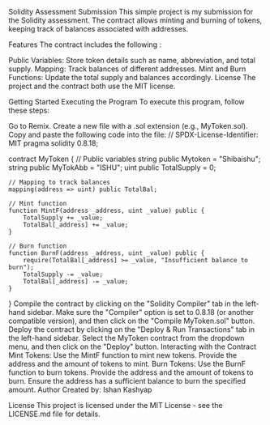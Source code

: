 Solidity Assessment Submission
This simple project is my submission for the Solidity assessment. The contract allows minting and burning of tokens, keeping track of balances associated with addresses.

Features
The contract includes the following :

Public Variables: Store token details such as name, abbreviation, and total supply.
Mapping: Track balances of different addresses.
Mint and Burn Functions: Update the total supply and balances accordingly.
License
The project and the contract both use the MIT license.

Getting Started
Executing the Program
To execute this program, follow these steps:

Go to Remix.
Create a new file with a .sol extension (e.g., MyToken.sol).
Copy and paste the following code into the file:
// SPDX-License-Identifier: MIT
pragma solidity 0.8.18;

contract MyToken {
    // Public variables
    string public Mytoken = "Shibaishu";
    string public MyTokAbb = "ISHU";
    uint public TotalSupply = 0;

    // Mapping to track balances
    mapping(address => uint) public TotalBal;

    // Mint function
    function MintF(address _address, uint _value) public {
        TotalSupply += _value;
        TotalBal[_address] += _value;
    }

    // Burn function
    function BurnF(address _address, uint _value) public {
        require(TotalBal[_address] >= _value, "Insufficient balance to burn");
        TotalSupply -= _value;
        TotalBal[_address] -= _value;
    }
}
Compile the contract by clicking on the "Solidity Compiler" tab in the left-hand sidebar. Make sure the "Compiler" option is set to 0.8.18 (or another compatible version), and then click on the "Compile MyToken.sol" button.
Deploy the contract by clicking on the "Deploy & Run Transactions" tab in the left-hand sidebar. Select the MyToken contract from the dropdown menu, and then click on the "Deploy" button.
Interacting with the Contract
Mint Tokens: Use the MintF function to mint new tokens. Provide the address and the amount of tokens to mint.
Burn Tokens: Use the BurnF function to burn tokens. Provide the address and the amount of tokens to burn. Ensure the address has a sufficient balance to burn the specified amount.
Author
Created by: Ishan Kashyap

License
This project is licensed under the MIT License - see the LICENSE.md file for details.
